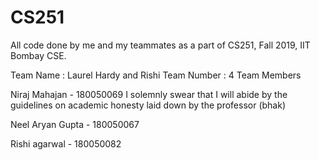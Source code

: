 # CS251
All code done by me and my teammates as a part of CS251, Fall 2019, IIT Bombay CSE.

Team Name : Laurel Hardy and Rishi
Team Number : 4
Team Members

Niraj Mahajan - 180050069
I solemnly swear that I will abide by the guidelines on academic honesty laid down by the professor (bhak)

Neel Aryan Gupta - 180050067

Rishi agarwal - 180050082
